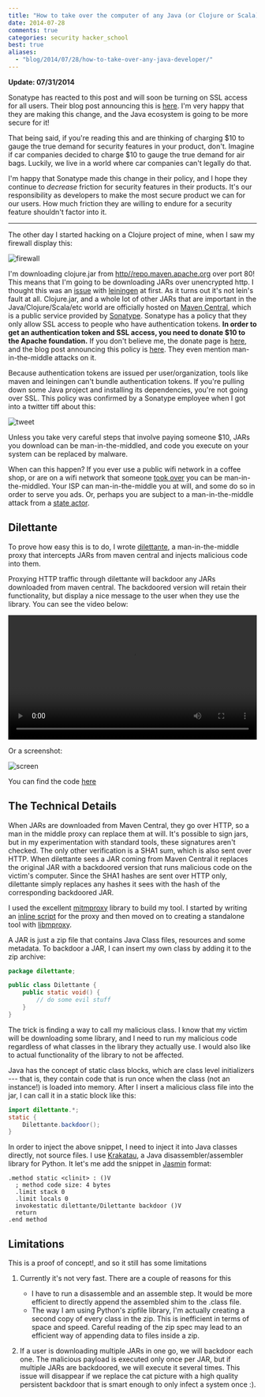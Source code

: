 ```yaml
---
title: "How to take over the computer of any Java (or Clojure or Scala) developer"
date: 2014-07-28
comments: true
categories: security hacker_school 
best: true
aliases:
  - "blog/2014/07/28/how-to-take-over-any-java-developer/"
---
```


**Update: 07/31/2014**

Sonatype has reacted to this post and will soon be turning on SSL access for all users. Their blog post announcing this is [here](http://blog.sonatype.com/2014/07/ssl_connectivity_for_central/). I'm very happy that they are making this change, and the Java ecosystem is going to be more secure for it!

That being said, if you're reading this and are thinking of charging $10 to gauge the true demand for security features in your product, don't. Imagine if car companies decided to charge $10 to gauge the true demand for air bags. Luckily, we live in a world where car companies can't legally do that.

I'm happy that Sonatype made this change in their policy, and I hope they continue to *decrease* friction for security features in their products. It's our responsibility as developers to make the most secure product we can for our users. How much friction they are willing to endure for a security feature shouldn't factor into it. 

<hr>

The other day I started hacking on a Clojure project of mine, when I saw my firewall display this:

![firewall](/img/dilettante/firewall.png)

I'm downloading clojure.jar from [http//repo.maven.apache.org](http://repo.maven.apache.org) over port 80! This means that I'm going to be downloading JARs over unencrypted http. I thought this was an [issue](https://github.com/technomancy/leiningen/issues/1604) with [leiningen](http://leiningen.org/) at first. As it turns out it's not lein's fault at all. Clojure.jar, and a whole lot of other JARs that are important in the Java/Clojure/Scala/etc world are officially hosted on [Maven Central](http://search.maven.org/), which is a public service provided by [Sonatype](http://www.sonatype.com/). Sonatype has a policy that they only allow SSL access to people who have authentication tokens. **In order to get an authentication token and SSL access, you need to donate $10 to the Apache foundation.** If you don't believe me, the donate page is [here](http://www.sonatype.com/clm/secure-access-to-central), and the blog post announcing this policy is [here](http://www.sonatype.com/clm/secure-access-to-central). They even mention man-in-the-middle attacks on it.

Because authentication tokens are issued per user/organization, tools like maven and leiningen can't bundle authentication tokens. If you're pulling down some Java project and installing its dependencies, you're not going over SSL. This policy was confirmed by a Sonatype employee when I got into a twitter tiff about this:

![tweet](/img/dilettante/tweet.png)


Unless you take very careful steps that involve paying someone $10, JARs you download can be man-in-the-middled, and code you execute on your system can be replaced by malware.

When can this happen? If you ever use a public wifi network in a coffee shop, or are on a wifi network that someone [took over](https://ettercap.github.io/ettercap/) you can be man-in-the-middled. Your ISP can man-in-the-middle you at will, and some do so in order to serve you ads. Or, perhaps you are subject to a man-in-the-middle attack from a [state actor](http://www.renesys.com/2013/11/mitm-internet-hijacking/).

## Dilettante

To prove how easy this is to do, I wrote [dilettante](https://github.com/mveytsman/dilettante), a man-in-the-middle proxy that intercepts JARs from maven central and injects malicious code into them.

Proxying HTTP traffic through dilettante will backdoor any JARs downloaded from maven central. The backdoored version will retain their functionality, but display a nice message to the user when they use the library. You can see the video below:

<video width="100%" controls="" poster=""><source src="/files/dilettante_screencast.mp4" type="video/mp4; codecs=&quot;avc1.42E01E, mp4a.40.2&quot;" /></video>

Or a screenshot:

![screen](/img/dilettante/screen.png)

You can find the code [here](https://github.com/mveytsman/dilettante)

## The Technical Details

When JARs are downloaded from Maven Central, they go over HTTP, so a man in the middle proxy can replace them at will. It's possible to sign jars, but in my experimentation with standard tools, these signatures aren't checked. The only other verification is a SHA1 sum, which is also sent over HTTP. When dilettante sees a JAR coming from Maven Central it replaces the original JAR with a backdoored version that runs malicious code on the victim's computer. Since the SHA1 hashes are sent over HTTP only, dilettante simply replaces any hashes it sees with the hash of the corresponding backdoored JAR.

I used the excellent [mitmproxy](http://mitmproxy.org/) library to build my tool. I started by writing an [inline script](http://mitmproxy.org/doc/scripting/inlinescripts.html) for the proxy and then moved on to creating a standalone tool with [libmproxy](http://mitmproxy.org/doc/scripting/libmproxy.html).

A JAR is just a zip file that contains Java Class files, resources and some metadata. To backdoor a JAR, I can insert my own class by adding it to the zip archive:

```java
package dilettante;

public class Dilettante {
    public static void() {
        // do some evil stuff
    }
}
```
The trick is finding a way to call my malicious class. I know that my victim will be downloading some library, and I need to run my malicious code regardless of what classes in the library they actually use. I would also like to actual functionality of the library to not be affected.

Java has the concept of static class blocks, which are class level initializers --- that is, they contain code that is run once when the class (not an instance!) is loaded into memory. After I insert a malicious class file into the jar, I can call it in a static block like this:

```java
import dilettante.*;
static {
    Dilettante.backdoor();
}
```

In order to inject the above snippet, I need to inject it into Java classes directly, not source files. I use [Krakatau](https://github.com/Storyyeller/Krakatau), a Java disassembler/assembler library for Python. It let's me add the snippet in [Jasmin](http://jasmin.sourceforge.net/) format:

```
.method static <clinit> : ()V
  ; method code size: 4 bytes
  .limit stack 0
  .limit locals 0
  invokestatic dilettante/Dilettante backdoor ()V
  return
.end method
```


## Limitations
This is a proof of concept!, and so it still has some limitations

 1. Currently it's not very fast. There are a couple of reasons for this

    - I have to run a disassemble and an assemble step. It would be more efficient to directly append the assembled shim to the .class file.
    - The way I am using Python's zipfile library, I'm actually creating a second copy of every class in the zip. This is inefficient in terms of space and speed. Careful reading of the zip spec may lead to an efficient way of appending data to files inside a zip.

2. If a user is downloading multiple JARs in one go, we will backdoor each one. The malicious payload is executed only once per JAR, but if multiple JARs are backdoored, we will execute it several times. This issue will disappear if we replace the cat picture with a high quality persistent backdoor that is smart enough to only infect a system once :).
